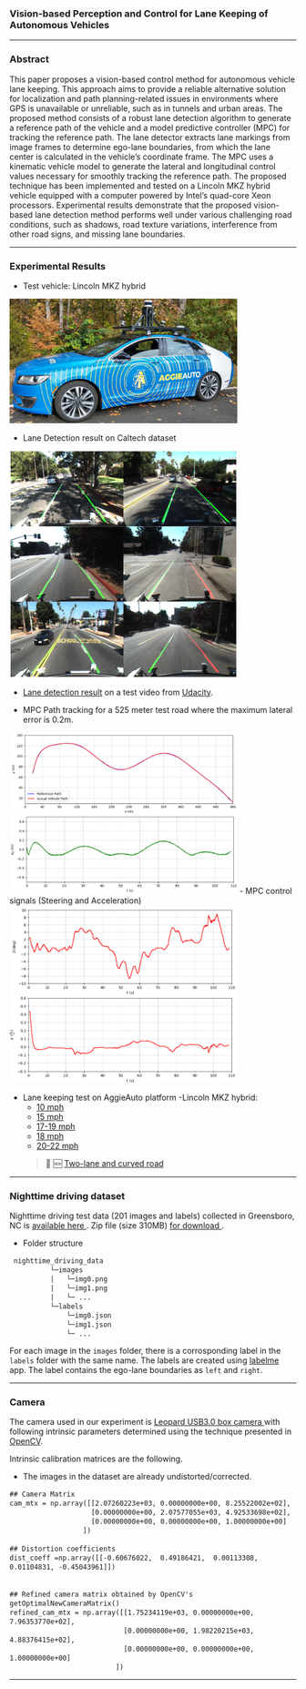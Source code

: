 ### Vision-based Perception and Control for Lane Keeping of Autonomous Vehicles
 ----
### Abstract
This paper proposes a vision-based control method for autonomous vehicle lane keeping. This approach aims to provide a reliable alternative solution for localization and path planning-related issues in environments where GPS is unavailable or unreliable, such as in tunnels and urban areas. The proposed method consists of a robust lane detection algorithm to generate a reference path of the vehicle and a model predictive controller (MPC) for tracking the reference path. The lane detector extracts lane markings from image frames to determine ego-lane boundaries, from which the lane center is calculated in the vehicle’s coordinate frame. The MPC uses a kinematic vehicle model to generate the lateral and longitudinal control values necessary for smoothly tracking the reference path. The proposed technique has  been implemented and tested on a Lincoln MKZ hybrid vehicle equipped with a computer powered by Intel’s quad-core Xeon processors. Experimental results demonstrate that the proposed vision-based lane detection method performs well under various challenging road conditions, such as shadows, road texture variations, interference from other road signs, and missing lane boundaries.  
 
----
### Experimental Results
- Test vehicle: Lincoln MKZ hybrid
 <img src="/images/lincoln_mkz.jpg" width="400" /> 

- Lane Detection result on Caltech dataset
 <img src="/images/caltech_output.png" width="400" /> 

- <a target="_blank" href="https://drive.google.com/file/d/1ngpegivYYYi-MNU1f1ENg10IcjexBM1c/view?usp=share_link"> Lane detection result</a> on a test video from [Udacity](https://github.com/udacity/CarND-Advanced-Lane-Lines). 

- MPC Path tracking for a 525 meter test road where the maximum lateral error is 0.2m.
 <img src="/images/path_tracking.png" width="400" />
 <img src="/images/pos_error.png" width="400" /> 
- MPC control signals (Steering and Acceleration)
 <img src="/images/actuator_output.png" width="400" /> 
 
- Lane keeping test on AggieAuto platform -Lincoln MKZ hybrid:
  - <a target="_blank" href="https://drive.google.com/file/d/1yPO2pz2oI7kPlyG4CvHWLIBVwqPX6npS/view?usp=share_link"> 10 mph </a>
  - <a target="_blank" href="https://drive.google.com/file/d/1JLlLjxpWWoN2B_klsbc9Sdpz_Ov8sHTV/view?usp=share_link"> 15 mph </a>
  - <a target="_blank" href="https://drive.google.com/file/d/1JIadkfWS8ncQwKYNGoMUn8n9EcTvHX1x/view?usp=share_link"> 17-19 mph </a>
  - <a target="_blank" href="https://drive.google.com/file/d/1WQVJX6qEgZQv_oPNKTs0gPPxK81JA_Bo/view?usp=share_link"> 18 mph </a>
  - <a target="_blank" href="https://drive.google.com/file/d/1Dovhesq5M89a4QSf4PgNxD97uBW9ixFA/view?usp=share_link"> 20-22 mph </a>
  > 🔴 🆕 <a target="_blank" href="https://drive.google.com/file/d/1oXsqZSr57wPgWjXThN96Q7RIzyL2ke7n/view?usp=drive_link"> Two-lane and curved road </a>
 
 ----
### Nighttime driving dataset
  Nighttime driving test data (201 images and labels) collected in Greensboro, NC  is  <a target="_blank" href="https://drive.google.com/drive/folders/1QKEVOJP5nu5cNQ6HzNiZvBkv_AMhHk1i?usp=share_link"> available here </a>. Zip file (size 310MB) <a target="_blank" href="https://drive.google.com/file/d/1RlD-PxhQoiQIUhEnCZxNpa-bt1n2_2oK/view?usp=share_link"> for download </a> .
- Folder structure
```
 nighttime_driving_data
          └─images
          |   └─img0.png
          |   └─img1.png
          |   └─ ...
          └─labels
              └─img0.json
              └─img1.json
              └─ ...
```
For each image in the ```images``` folder, there is a corrosponding label in the ```labels``` folder with the same name.
The labels are created using [labelme](https://github.com/wkentaro/labelme.git) app. The label contains the ego-lane boundaries as ```left``` and ```right```.

---
### Camera
The camera used in our experiment is <a target="_blank" href="https://www.leopardimaging.com/product-category/usb30-cameras/"> Leopard USB3.0 box camera </a> with following intrinsic parameters determined using the technique presented in <a target="_blank" href="https://docs.opencv.org/4.x/dc/dbb/tutorial_py_calibration.html">OpenCV</a>.
<!-- ### Camera calibration -->
Intrinsic calibration matrices are the following. 
* The images in the dataset are already undistorted/corrected.
```
## Camera Matrix
cam_mtx = np.array([[2.07260223e+03, 0.00000000e+00, 8.25522002e+02],
                    [0.00000000e+00, 2.07577055e+03, 4.92533698e+02],
                    [0.00000000e+00, 0.00000000e+00, 1.00000000e+00]
                  ])

## Distortion coefficients
dist_coeff =np.array([[-0.60676022,  0.49186421,  0.00113308,  0.01104831, -0.45043961]])


## Refined camera matrix obtained by OpenCV's getOptimalNewCameraMatrix()
refined_cam_mtx = np.array([[1.75234119e+03, 0.00000000e+00, 7.96353770e+02],
                            [0.00000000e+00, 1.98220215e+03, 4.88376415e+02],
                            [0.00000000e+00, 0.00000000e+00, 1.00000000e+00]
                          ])
```
---
